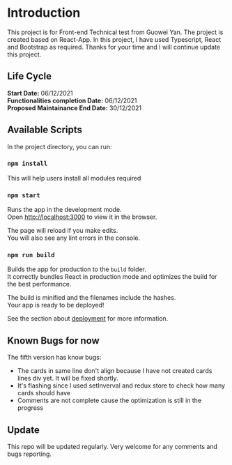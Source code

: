 # Introduction

This project is for Front-end Technical test from Guowei Yan. The project is created based on React-App. In this project, I have used Typescript, React and Bootstrap as required. Thanks for your time and I will continue update this project.

## Life Cycle

**Start Date:** 06/12/2021 <br/>
**Functionalities completion Date:** 06/12/2021 <br/>
**Proposed Maintainance End Date:**  30/12/2021

## Available Scripts

In the project directory, you can run:

### `npm install`

This will help users install all modules required

### `npm start`

Runs the app in the development mode.\
Open [http://localhost:3000](http://localhost:3000) to view it in the browser.

The page will reload if you make edits.\
You will also see any lint errors in the console.

### `npm run build`

Builds the app for production to the `build` folder.\
It correctly bundles React in production mode and optimizes the build for the best performance.

The build is minified and the filenames include the hashes.\
Your app is ready to be deployed!

See the section about [deployment](https://facebook.github.io/create-react-app/docs/deployment) for more information.

## Known Bugs for now

The fifth version has know bugs:
* The cards in same line don't align because I have not created cards lines div yet. It will be fixed shortly.
* It's flashing since I used setInverval and redux store to check how many cards should have 
* Comments are not complete cause the optimization is still in the progress

## Update

This repo will be updated regularly. Very welcome for any comments and bugs reporting.

